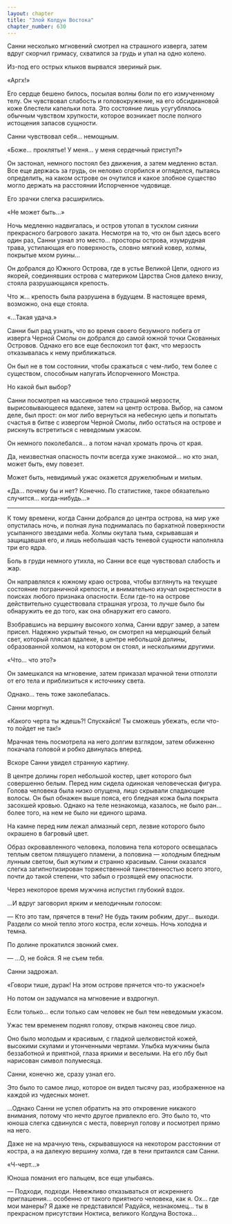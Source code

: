 ```yaml
---
layout: chapter
title: "Злой Колдун Востока"
chapter_number: 630
---
```


Санни несколько мгновений смотрел на страшного изверга, затем вдруг скорчил гримасу, схватился за грудь и упал на одно колено.

Из-под его острых клыков вырвался звериный рык.

«Аргх!»

Его сердце бешено билось, посылая волны боли по его измученному телу. Он чувствовал слабость и головокружение, на его обсидиановой коже блестели капельки пота. Это состояние лишь усугублялось обычным чувством хрупкости, которое возникает после полного истощения запасов сущности.

Санни чувствовал себя... немощным.

«Боже... проклятье! У меня... у меня сердечный приступ?»

Он застонал, немного постоял без движения, а затем медленно встал. Все еще держась за грудь, он неловко сгорбился и огляделся, пытаясь определить, на каком острове он очутился и какое злобное существо могло держать на расстоянии Испорченное чудовище.

Его зрачки слегка расширились.

«Не может быть...»

Ночь медленно надвигалась, и остров утопал в тусклом сиянии прекрасного багрового заката. Несмотря на то, что он был здесь всего один раз, Санни узнал это место... просторы острова, изумрудная трава, устилающая его поверхность, словно мягкий ковер, холмы, покрытые мхом руины...

Он добрался до Южного Острова, где в устье Великой Цепи, одного из якорей, соединявших острова с материком Царства Снов далеко внизу, стояла разрушающаяся крепость.

Что ж... крепость была разрушена в будущем. В настоящее время, возможно, она еще стояла.

«...Такая удача.»

Санни был рад узнать, что во время своего безумного побега от изверга Черной Смолы он добрался до самой южной точки Скованных Островов. Однако его все еще беспокоил тот факт, что мерзость отказывалась к нему приближаться.

Он был не в том состоянии, чтобы сражаться с чем-либо, тем более с существом, способным напугать Испорченного Монстра.

Но какой был выбор?

Санни посмотрел на массивное тело страшной мерзости, вырисовывающееся вдалеке, затем на центр острова. Выбор, на самом деле, был прост: он мог либо вернуться на небесную цепь и попытать счастья в битве с извергом Черной Смолы, либо остаться на острове и рискнуть встретиться с неведомым ужасом.

Он немного поколебался... а потом начал хромать прочь от края.

Да, неизвестная опасность почти всегда хуже знакомой... но кто знал, может быть, ему повезет.

Может быть, невидимый ужас окажется дружелюбным и милым.

«Да... почему бы и нет? Конечно. По статистике, такое обязательно случится... когда-нибудь...»

***

К тому времени, когда Санни добрался до центра острова, на мир уже опустилась ночь, и полная луна поднималась по бархатной поверхности усыпанного звездами неба. Холмы окутала тьма, скрывавшая и защищавшая его, и лишь небольшая часть теневой сущности наполняла три его ядра.

Боль в груди немного утихла, но Санни все еще чувствовал слабость и жар.

Он направлялся к южному краю острова, чтобы взглянуть на текущее состояние пограничной крепости, и внимательно изучал окрестности в поисках любого признака опасности. Если где-то на острове действительно существовала страшная угроза, то лучше было бы обнаружить ее до того, как она обнаружит его самого.

Взобравшись на вершину высокого холма, Санни вдруг замер, а затем присел. Надежно укрытый тенью, он смотрел на мерцающий белый свет, который плясал вдалеке, в центре небольшой долины, образованной холмом, на котором он стоял, и несколькими другими.

«Что... что это?»

Он замешкался на мгновение, затем приказал мрачной тени отползти от его тела и приблизиться к источнику света.

Однако... тень тоже заколебалась.

Санни моргнул.

«Какого черта ты ждешь?! Спускайся! Ты сможешь убежать, если что-то пойдет не так!»

Мрачная тень посмотрела на него долгим взглядом, затем обиженно покачала головой и робко двинулась вперед.

Вскоре Санни увидел странную картину.

В центре долины горел небольшой костер, цвет которого был совершенно белым. Перед ним сидела одинокая человеческая фигура. Голова человека была низко опущена, лицо скрывали спадающие волосы. Он был обнажен выше пояса, его бледная кожа была покрыта засохшей кровью. Однако на теле незнакомца, казалось, не было ран... более того, на нем не было ни единого шрама.

На камне перед ним лежал алмазный серп, лезвие которого было окрашено в багровый цвет.

Образ окровавленного человека, половина тела которого освещалась теплым светом пляшущего пламени, а половина — холодным бледным лунным светом, был жутким и странно красивым. Санни оказался слегка загипнотизирован торжественной таинственностью всего этого, почти до такой степени, что забыл о грозящей ему опасности.

Через некоторое время мужчина испустил глубокий вздох.

...И вдруг заговорил ярким и мелодичным голосом:

— Кто это там, прячется в тени? Не будь таким робким, друг... выходи. Раздели со мной тепло этого костра, если хочешь. Ночь холодна и темна.

По долине прокатился звонкий смех.

— ...О, не бойся. Я не съем тебя.

Санни задрожал.

«Говори тише, дурак! На этом острове прячется что-то ужасное!»

Но потом он задумался на мгновение и вздрогнул.

Если только... если только сам человек не был тем неведомым ужасом.

Ужас тем временем поднял голову, открыв наконец свое лицо.

Оно было молодым и красивым, с гладкой шелковистой кожей, высокими скулами и утонченными чертами. Улыбка мужчины была беззаботной и приятной, глаза яркими и веселыми. На его лбу был нарисован символ полумесяца.

Санни, конечно же, сразу узнал его.

Это было то самое лицо, которое он видел тысячу раз, изображенное на каждой из чудесных монет.

...Однако Санни не успел обратить на это откровение никакого внимания, потому что нечто другое привлекло его. Это было то, что юноша слегка сдвинулся с места, повернул голову и посмотрел прямо на него.

Даже не на мрачную тень, скрывавшуюся на некотором расстоянии от костра, а на далекую вершину холма, где в тени притаился сам Санни.

«Ч-черт...»

Юноша поманил его пальцем, все еще улыбаясь.

— Подходи, подходи. Невежливо отказываться от искреннего приглашения... особенно от такого приятного человека, как я. Ох... где мои манеры? Я даже не представился! Радуйся, незнакомец... ты в прекрасном присутствии Ноктиса, великого Колдуна Востока...
